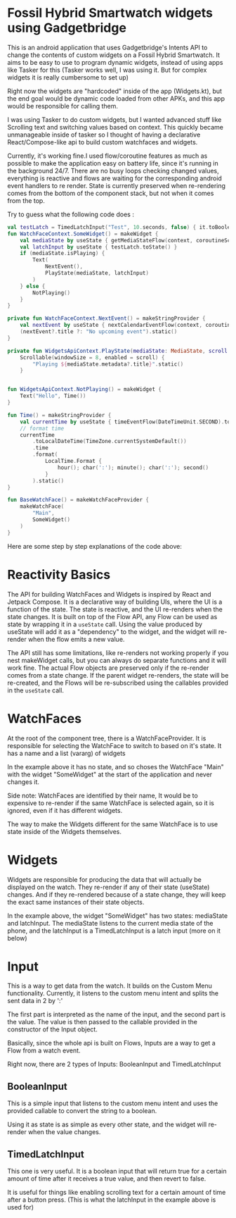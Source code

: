 # Fossil Hybrid Smartwatch widgets using Gadgetbridge

This is an android application that uses Gadgetbridge's Intents API to change the contents of custom widgets on a Fossil Hybrid Smartwatch. It aims to be easy to use to program dynamic widgets, instead of using apps like Tasker for this (Tasker works well, I was using it. But for complex widgets it is really cumbersome to set up)

Right now the widgets are "hardcoded" inside of the app (Widgets.kt), but the end goal would be dynamic code loaded from other APKs, and this app would be responsible for calling them.

I was using Tasker to do custom widgets, but I wanted advanced stuff like Scrolling text and switching values based on context. This quickly became unmanageable inside of tasker so I thought of having a declarative React/Compose-like api to build custom watchfaces and widgets.

Currently, it's working fine.I used flow/coroutine features as much as possible to make the application easy on battery life, since it's running in the background 24/7. There are no busy loops checking changed values, everything is reactive and flows are waiting for the corresponding android event handlers to re render.
State is currently preserved when re-rendering comes from the bottom of the component stack, but not when it comes from the top. 

Try to guess what the following code does :
```kotlin
val testLatch = TimedLatchInput("Test", 10.seconds, false) { it.toBooleanStrict() }
fun WatchFaceContext.SomeWidget() = makeWidget {
    val mediaState by useState { getMediaStateFlow(context, coroutineScope) }
    val latchInput by useState { testLatch.toState() }
    if (mediaState.isPlaying) {
        Text(
            NextEvent(),
            PlayState(mediaState, latchInput)
        )
    } else {
        NotPlaying()
    }
}

private fun WatchFaceContext.NextEvent() = makeStringProvider {
    val nextEvent by useState { nextCalendarEventFlow(context, coroutineScope).toState() }
    (nextEvent?.title ?: "No upcoming event").static()
}

private fun WidgetsApiContext.PlayState(mediaState: MediaState, scroll: Boolean) =
    Scrollable(windowSize = 8, enabled = scroll) {
        "Playing ${mediaState.metadata?.title}".static()
    }


fun WidgetsApiContext.NotPlaying() = makeWidget {
    Text("Hello", Time())
}

fun Time() = makeStringProvider {
    val currentTime by useState { timeEventFlow(DateTimeUnit.SECOND).toState() }
    // format time
    currentTime
        .toLocalDateTime(TimeZone.currentSystemDefault())
        .time
        .format(
            LocalTime.Format {
                hour(); char(':'); minute(); char(':'); second()
            }
        ).static()
}

fun BaseWatchFace() = makeWatchFaceProvider {
    makeWatchFace(
        "Main",
        SomeWidget()
    )
}
```

Here are some step by step explanations of the code above:

# Reactivity Basics

The API for building WatchFaces and Widgets is inspired by React and Jetpack Compose. It is a declarative way of building UIs, where the UI is a function of the state. The state is reactive, and the UI re-renders when the state changes.
It is built on top of the Flow API, any Flow can be used as state by wrapping it in a `useState` call. Using the value produced by useState will add it as a "dependency" to the widget, and the widget will re-render when the flow emits a new value.

The API still has some limitations, like re-renders not working properly if you nest makeWidget calls, but you can always do separate functions and it will work fine.
The actual Flow objects are preserved only if the re-render comes from a state change. If the parent widget re-renders, the state will be re-created, and the Flows will be re-subscribed using the callables provided in the `useState` call.

# WatchFaces
At the root of the component tree, there is a WatchFaceProvider. It is responsible for selecting the WatchFace to switch to based on it's state. It has a name and a list (vararg) of widgets

In the example above it has no state, and so choses the WatchFace "Main" with the widget "SomeWidget" at the start of the application and never changes it.

Side note: WatchFaces are identified by their name, It would be to expensive to re-render if the same WatchFace is selected again, so it is ignored, even if it has different widgets.

The way to make the Widgets different for the same WatchFace is to use state inside of the Widgets themselves.

# Widgets
Widgets are responsible for producing the data that will actually be displayed on the watch. They re-render if any of their state (useState) changes. And if they re-rendered because of a state change, they will keep the exact same instances of their state objects.

In the example above, the widget "SomeWidget" has two states: mediaState and latchInput. The mediaState listens to the current media state of the phone, and the latchInput is a TimedLatchInput is a latch input (more on it below)

# Input
This is a way to get data from the watch. It builds on the Custom Menu functionality.
Currently, it listens to the custom menu intent and splits the sent data in 2 by ':'

The first part is interpreted as the name of the input, and the second part is the value. The value is then passed to the callable provided in the constructor of the Input object.

Basically, since the whole api is built on Flows, Inputs are a way to get a Flow from a watch event.

Right now, there are 2 types of Inputs: BooleanInput and TimedLatchInput

## BooleanInput
This is a simple input that listens to the custom menu intent and uses the provided callable to convert the string to a boolean.

Using it as state is as simple as every other state, and the widget will re-render when the value changes.

## TimedLatchInput

This one is very useful. It is a boolean input that will return true for a certain amount of time after it receives a true value, and then revert to false.

It is useful for things like enabling scrolling text for a certain amount of time after a button press. (This is what the latchInput in the example above is used for) 
